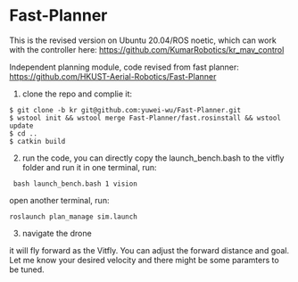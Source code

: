 # Fast-Planner 

This is the revised version on Ubuntu 20.04/ROS noetic, which can work with the controller here: https://github.com/KumarRobotics/kr_mav_control

Independent planning module, code revised from fast planner: https://github.com/HKUST-Aerial-Robotics/Fast-Planner


1. clone the repo and complie it:

```console
$ git clone -b kr git@github.com:yuwei-wu/Fast-Planner.git
$ wstool init && wstool merge Fast-Planner/fast.rosinstall && wstool update
$ cd ..
$ catkin build
```

2. run the code, you can directly copy the launch_bench.bash to the vitfly folder and run it
in one terminal, run:
```
 bash launch_bench.bash 1 vision
```

open another terminal, run:
```
roslaunch plan_manage sim.launch
```


3. navigate the drone

it will fly forward as the Vitfly. You can adjust the forward distance and goal. Let me know your desired velocity and there might be some paramters to be tuned.






